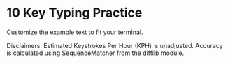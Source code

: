 # 10 Key Typing Practice

Customize the example text to fit your terminal. 

Disclaimers:
Estimated Keystrokes Per Hour (KPH) is unadjusted.
Accuracy is calculated using SequenceMatcher from the difflib module.

